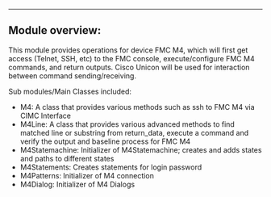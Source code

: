 ----------------------------------------------
Module overview:
----------------------------------------------
This module provides operations for device FMC M4,
which will first get access (Telnet, SSH, etc)
to the FMC console, execute/configure FMC M4 commands, and return outputs. Cisco Unicon will be used
for interaction between command sending/receiving.

Sub modules/Main Classes included:

* M4: A class that provides various methods such as ssh to FMC M4 via CIMC Interface
* M4Line: A class that provides various advanced methods to find matched line or substring from return_data,
            execute a command and verify the output and baseline process for FMC M4
* M4Statemachine: Initializer of M4Statemachine; creates and adds states and paths to different states
* M4Statements: Creates statements for login password
* M4Patterns: Initializer of M4 connection
* M4Dialog: Initializer of M4 Dialogs
